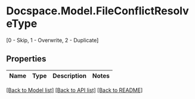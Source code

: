 # Docspace.Model.FileConflictResolveType
[0 - Skip, 1 - Overwrite, 2 - Duplicate]

## Properties

Name | Type | Description | Notes
------------ | ------------- | ------------- | -------------

[[Back to Model list]](../README.md#documentation-for-models) [[Back to API list]](../README.md#documentation-for-api-endpoints) [[Back to README]](../README.md)

